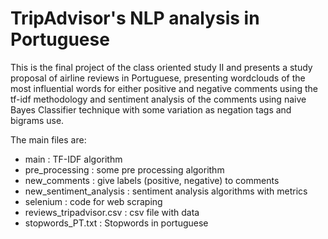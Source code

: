 # TripAdvisor's NLP analysis in Portuguese


This is the final project of the class oriented study II and presents a study proposal of airline reviews in Portuguese, presenting wordclouds of the most influential words for either positive and negative comments using the tf-idf methodology and sentiment analysis of the comments using naive Bayes Classifier technique with some variation as negation tags and bigrams use.

The main files are:

- main : TF-IDF algorithm
- pre_processing : some pre processing algorithm
- new_comments : give labels (positive, negative) to comments
- new_sentiment_analysis : sentiment analysis algorithms with metrics 
- selenium : code for web scraping
- reviews_tripadvisor.csv : csv file with data
- stopwords_PT.txt : Stopwords in portuguese
